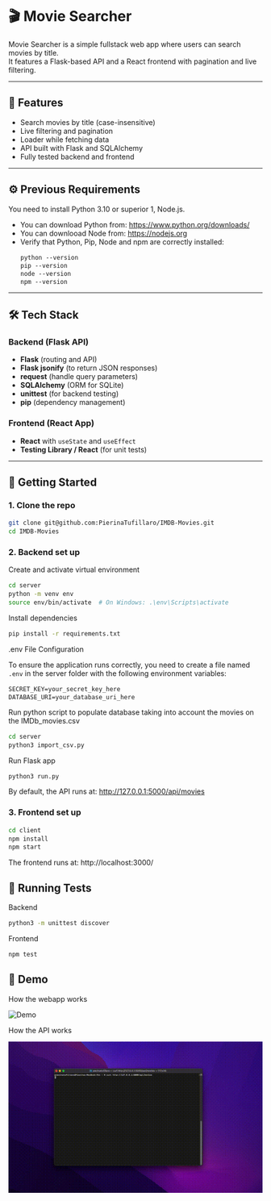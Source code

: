 # 🎬 Movie Searcher

Movie Searcher is a simple fullstack web app where users can search movies by title.  
It features a Flask-based API and a React frontend with pagination and live filtering.

---

## 🧠 Features

- Search movies by title (case-insensitive)
- Live filtering and pagination
- Loader while fetching data
- API built with Flask and SQLAlchemy
- Fully tested backend and frontend
  
---

## ⚙️ Previous Requirements

You need to install Python 3.10 or superior 1, Node.js.
   - You can download Python from: https://www.python.org/downloads/
   - You can downlooad Node from: https://nodejs.org
   - Verify that Python, Pip, Node and npm are correctly installed:
     ```
     python --version
     pip --version
     node --version   
     npm --version   
     ```
     
---

## 🛠️ Tech Stack

### Backend (Flask API)

- **Flask** (routing and API)
- **Flask jsonify** (to return JSON responses)
- **request** (handle query parameters)
- **SQLAlchemy** (ORM for SQLite)
- **unittest** (for backend testing)
- **pip** (dependency management)

### Frontend (React App)

- **React** with `useState` and `useEffect`
- **Testing Library / React** (for unit tests)

---

## 🚀 Getting Started

### 1. Clone the repo

```bash
git clone git@github.com:PierinaTufillaro/IMDB-Movies.git  
cd IMDB-Movies
```

### 2. Backend set up

Create and activate virtual environment

```bash
cd server
python -m venv env
source env/bin/activate  # On Windows: .\env\Scripts\activate
```

Install dependencies

```bash
pip install -r requirements.txt
```

.env File Configuration

To ensure the application runs correctly, you need to create a file named `.env` in the server folder with the following environment variables:

```env
SECRET_KEY=your_secret_key_here
DATABASE_URI=your_database_uri_here
```

Run python script to populate database taking into account the movies on the IMDb_movies.csv

```bash
cd server
python3 import_csv.py
```

Run Flask app

```bash
python3 run.py
```

By default, the API runs at: http://127.0.0.1:5000/api/movies

### 3. Frontend set up

```bash
cd client
npm install
npm start
```

The frontend runs at: http://localhost:3000/


## 🧪 Running Tests

Backend

```bash
python3 -m unittest discover
```

Frontend

```bash
npm test
```

## 🎥 Demo

How the webapp works

![Demo](server/assets/movie_searcher.gif)


How the API works

![Demo](server/assets/curl_requests.gif)

